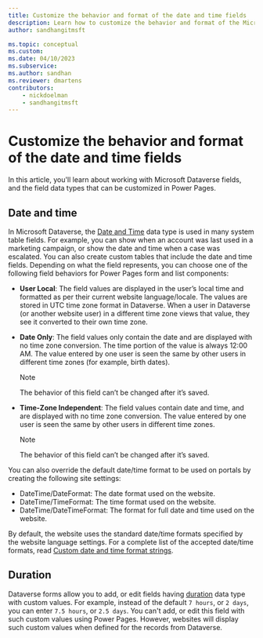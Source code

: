 ```yaml
---
title: Customize the behavior and format of the date and time fields
description: Learn how to customize the behavior and format of the Microsoft Dataverse date and time fields in Power Pages.
author: sandhangitmsft

ms.topic: conceptual
ms.custom: 
ms.date: 04/10/2023
ms.subservice: 
ms.author: sandhan
ms.reviewer: dmartens
contributors:
    - nickdoelman
    - sandhangitmsft
---
```


# Customize the behavior and format of the date and time fields

In this article, you'll learn about working with Microsoft Dataverse fields, and the field data types that can be customized in Power Pages.

## Date and time

In Microsoft Dataverse, the [Date and Time](/power-apps/maker/data-platform/behavior-format-date-time-field) data type is used in many system table fields. For example, you can show when an account was last used in a marketing campaign, or show the date and time when a case was escalated. You can also create custom tables that include the date and time fields. Depending on what the field represents, you can choose one of the following field behaviors for Power Pages form and list components: 
- **User Local**: The field values are displayed in the user’s local time and formatted as per their current website language/locale. The values are stored in UTC time zone format in Dataverse. When a user in Dataverse (or another website user) in a different time zone views that value, they see it converted to their own time zone.
- **Date Only**: The field values only contain the date and are displayed with no time zone conversion. The time portion of the value is always 12:00 AM. The value entered by one user is seen the same by other users in different time zones (for example, birth dates).
  
  > [!Note]
  > The behavior of this field can’t be changed after it’s saved.
  
- **Time-Zone Independent**: The field values contain date and time, and are displayed with no time zone conversion. The value entered by one user is seen the same by other users in different time zones.
  
  > [!Note]
  > The behavior of this field can’t be changed after it’s saved.

You can also override the default date/time format to be used on portals by creating the following site settings:
- DateTime/DateFormat: The date format used on the website. 
- DateTime/TimeFormat: The time format used on the website. 
- DateTime/DateTimeFormat: The format for full date and time used on the website.

By default, the website uses the standard date/time formats specified by the website language settings. For a complete list of the accepted date/time formats, read [Custom date and time format strings](/dotnet/standard/base-types/custom-date-and-time-format-strings).

## Duration

Dataverse forms allow you to add, or edit fields having [duration](/power-apps/maker/data-platform/create-edit-field-portal) data type with custom values. For example, instead of the default `7 hours`, or `2 days`, you can enter `7.5 hours`, or `2.5 days`. You can't add, or edit this field with such custom values using Power Pages. However, websites will display such custom values when defined for the records from Dataverse.

